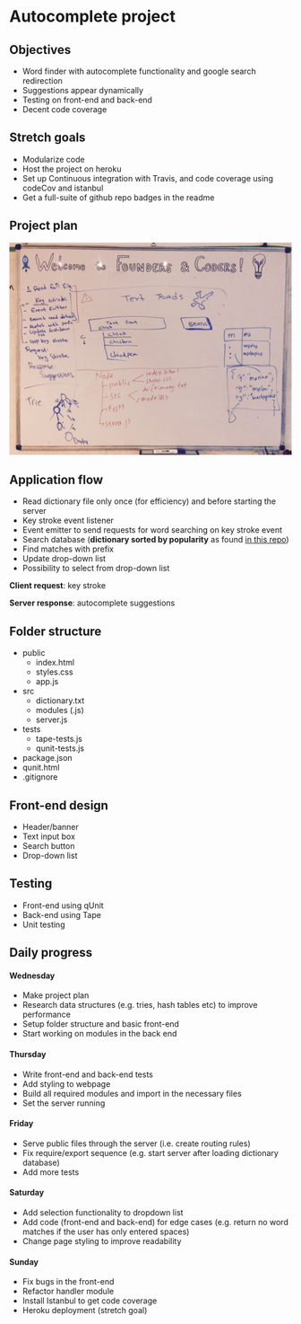 # Autocomplete project

## Objectives
- Word finder with autocomplete functionality and google search redirection
- Suggestions appear dynamically
- Testing on front-end and back-end
- Decent code coverage

## Stretch goals
- Modularize code
- Host the project on heroku
- Set up Continuous integration with Travis, and code coverage using codeCov and istanbul
- Get a full-suite of github repo badges in the readme

## Project plan
![Project plan](images/project-plan.jpg)

## Application flow
- Read dictionary file only once (for efficiency) and before starting the server
- Key stroke event listener
- Event emitter to send requests for word searching on key stroke event
- Search database (**dictionary sorted by popularity** as found [in this repo](https://github.com/first20hours/google-10000-english))
- Find matches with prefix
- Update drop-down list
- Possibility to select from drop-down list

__Client request__: key stroke

__Server response__: autocomplete suggestions

## Folder structure
- public
  - index.html
  - styles.css
  - app.js
- src
  - dictionary.txt
  - modules (.js)
  - server.js
- tests
  - tape-tests.js
  - qunit-tests.js
- package.json
- qunit.html
- .gitignore

## Front-end design
- Header/banner
- Text input box
- Search button
- Drop-down list

## Testing
- Front-end using qUnit
- Back-end using Tape
- Unit testing

## Daily progress

#### Wednesday
- Make project plan
- Research data structures (e.g. tries, hash tables etc) to improve performance
- Setup folder structure and basic front-end
- Start working on modules in the back end

#### Thursday
- Write front-end and back-end tests
- Add styling to webpage
- Build all required modules and import in the necessary files
- Set the server running

#### Friday
- Serve public files through the server (i.e. create routing rules)
- Fix require/export sequence (e.g. start server after loading dictionary database)
- Add more tests

#### Saturday
- Add selection functionality to dropdown list
- Add code (front-end and back-end) for edge cases (e.g. return no word matches if the user has only entered spaces)
- Change page styling to improve readability

#### Sunday
- Fix bugs in the front-end
- Refactor handler module
- Install Istanbul to get code coverage
- Heroku deployment (stretch goal)
